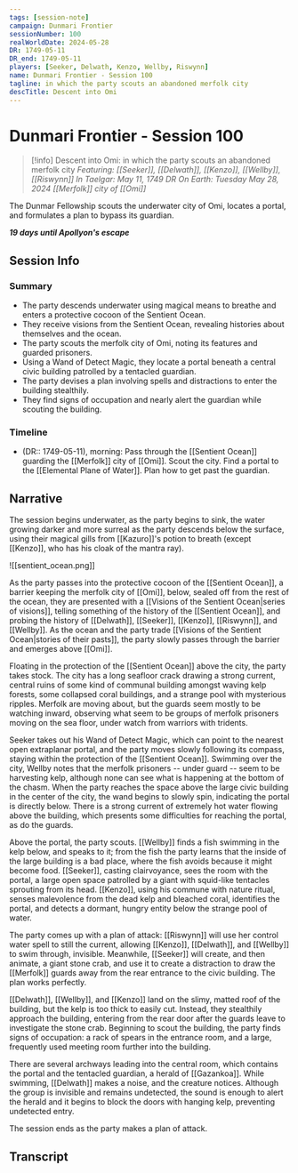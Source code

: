 ```yaml
---
tags: [session-note]
campaign: Dunmari Frontier
sessionNumber: 100
realWorldDate: 2024-05-28
DR: 1749-05-11
DR_end: 1749-05-11
players: [Seeker, Delwath, Kenzo, Wellby, Riswynn]
name: Dunmari Frontier - Session 100
tagline: in which the party scouts an abandoned merfolk city
descTitle: Descent into Omi
---
```

# Dunmari Frontier - Session 100

>[!info] Descent into Omi: in which the party scouts an abandoned merfolk city
> *Featuring: [[Seeker]], [[Delwath]], [[Kenzo]], [[Wellby]], [[Riswynn]]*
> *In Taelgar: May 11, 1749 DR*
> *On Earth: Tuesday May 28, 2024*
> *[[Merfolk]] city of [[Omi]]*

The Dunmar Fellowship scouts the underwater city of Omi, locates a portal, and formulates a plan to bypass its guardian.

***19 days until Apollyon's escape***
## Session Info
### Summary
- The party descends underwater using magical means to breathe and enters a protective cocoon of the Sentient Ocean.
- They receive visions from the Sentient Ocean, revealing histories about themselves and the ocean.
- The party scouts the merfolk city of Omi, noting its features and guarded prisoners.
- Using a Wand of Detect Magic, they locate a portal beneath a central civic building patrolled by a tentacled guardian.
- The party devises a plan involving spells and distractions to enter the building stealthily.
- They find signs of occupation and nearly alert the guardian while scouting the building.

### Timeline
- (DR:: 1749-05-11), morning: Pass through the [[Sentient Ocean]] guarding the [[Merfolk]] city of [[Omi]]. Scout the city. Find a portal to the [[Elemental Plane of Water]]. Plan how to get past the guardian. 
## Narrative
The session begins underwater, as the party begins to sink, the water growing darker and more surreal as the party descends below the surface, using their magical gills from [[Kazuro]]'s potion to breath (except [[Kenzo]], who has his cloak of the mantra ray). 

![[sentient_ocean.png]]

As the party passes into the protective cocoon of the [[Sentient Ocean]], a barrier keeping the merfolk city of [[Omi]], below, sealed off from the rest of the ocean, they are presented with a [[Visions of the Sentient Ocean|series of visions]], telling something of the history of the [[Sentient Ocean]], and probing the history of [[Delwath]], [[Seeker]], [[Kenzo]], [[Riswynn]], and [[Wellby]]. As the ocean and the party trade [[Visions of the Sentient Ocean|stories of their pasts]], the party slowly passes through the barrier and emerges above [[Omi]].

Floating in the protection of the [[Sentient Ocean]] above the city, the party takes stock. The city has a long seafloor crack drawing a strong current, central ruins of some kind of communal building amongst waving kelp forests, some collapsed coral buildings, and a strange pool with mysterious ripples. Merfolk are moving about, but the guards seem mostly to be watching inward, observing what seem to be groups of merfolk prisoners moving on the sea floor, under watch from warriors with tridents. 

Seeker takes out his Wand of Detect Magic, which can point to the nearest open extraplanar portal, and the party moves slowly following its compass, staying within the protection of the [[Sentient Ocean]]. Swimming over the city, Wellby notes that the merfolk prisoners -- under guard -- seem to be harvesting kelp, although none can see what is happening at the bottom of the chasm. When the party reaches the space above the large civic building in the center of the city, the wand begins to slowly spin, indicating the portal is directly below. There is a strong current of extremely hot water flowing above the building, which presents some difficulties for reaching the portal, as do the guards. 

Above the portal, the party scouts. [[Wellby]] finds a fish swimming in the kelp below, and speaks to it; from the fish the party learns that the inside of the large building is a bad place, where the fish avoids because it might become food. [[Seeker]], casting clairvoyance, sees the room with the portal, a large open space patrolled by a giant with squid-like tentacles sprouting from its head. [[Kenzo]], using his commune with nature ritual, senses malevolence from the dead kelp and bleached coral, identifies the portal, and detects a dormant, hungry entity below the strange pool of water. 

The party comes up with a plan of attack: [[Riswynn]] will use her control water spell to still the current, allowing [[Kenzo]], [[Delwath]], and [[Wellby]] to swim through, invisible. Meanwhile, [[Seeker]] will create, and then animate, a giant stone crab, and use it to create a distraction to draw the [[Merfolk]] guards away from the rear entrance to the civic building. The plan works perfectly. 

[[Delwath]], [[Wellby]], and [[Kenzo]] land on the slimy, matted roof of the building, but the kelp is too thick to easily cut. Instead, they stealthily approach the building, entering from the rear door after the guards leave to investigate the stone crab. Beginning to scout the building, the party finds signs of occupation: a rack of spears in the entrance room, and a large, frequently used meeting room further into the building. 

There are several archways leading into the central room, which contains the portal and the tentacled guardian, a herald of [[Gazankoa]]. While swimming, [[Delwath]] makes a noise, and the creature notices. Although the group is invisible and remains undetected, the sound is enough to alert the herald and it begins to block the doors with hanging kelp, preventing undetected entry. 

The session ends as the party makes a plan of attack. 

## Transcript

